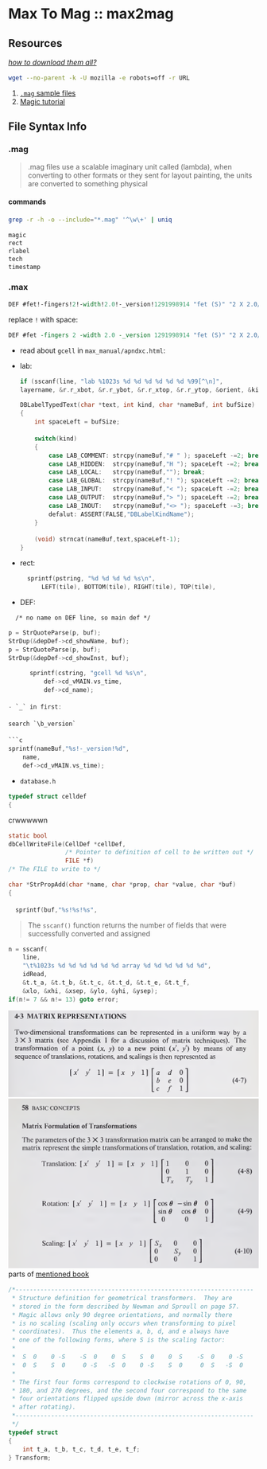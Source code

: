 # Max To Mag :: max2mag

## Resources
[_how to download them all?_](https://www.tupp.me/2014/06/how-to-crawl-website-with-linux-wget.html)

```bash
wget --no-parent -k -U mozilla -e robots=off -r URL
```

1. [`.mag` sample files](http://www.ece.sunysb.edu/~psun/ese355/scmoscell/index.htm) 
2. [Magic tutorial](http://opencircuitdesign.com/magic/tutorials/)

## File Syntax Info
### .mag
> .mag files use a scalable imaginary unit called (lambda), 
when converting to other formats or they sent for layout painting, 
the units are converted to something physical

#### commands
```bash
grep -r -h -o --include="*.mag" '^\w\+' | uniq  
```
```
magic
rect
rlabel
tech
timestamp
```

### .max
```tcl
DEF #fet!-fingers!2!-width!2.0!-_version!1291998914 "fet (S)" "2 X 2.0/0.18"
```

replace `!` with space:
```tcl
DEF #fet -fingers 2 -width 2.0 -_version 1291998914 "fet (S)" "2 X 2.0/0.18"
```

- read about `gcell` in `max_manual/apndxc.html`:


- lab: 
    ```c
    if (sscanf(line, "lab %1023s %d %d %d %d %d %d %99[^\n]",
    layername, &r.r_xbot, &r.r_ybot, &r.r_xtop, &r.r_ytop, &orient, &kind, text) != 8)
	```

    ```c
    DBLabelTypedText(char *text, int kind, char *nameBuf, int bufSize)
    {
        int spaceLeft = bufSize;

        switch(kind)
        {
            case LAB_COMMENT: strcpy(nameBuf,"# " ); spaceLeft -=2; break;
            case LAB_HIDDEN:  strcpy(nameBuf,"H "); spaceLeft -=2; break;
            case LAB_LOCAL:   strcpy(nameBuf,""); break;
            case LAB_GLOBAL:  strcpy(nameBuf,"! "); spaceLeft -=2; break;
            case LAB_INPUT:   strcpy(nameBuf,"< "); spaceLeft -=2; break;
            case LAB_OUTPUT:  strcpy(nameBuf,"> "); spaceLeft -=2; break;
            case LAB_INOUT:   strcpy(nameBuf,"<> "); spaceLeft -=3; break;
            defalut: ASSERT(FALSE,"DBLabelKindName");
        }

        (void) strncat(nameBuf,text,spaceLeft-1);
    }
    ```

- rect:
    ```c
      sprintf(pstring, "%d %d %d %d %s\n",
	      LEFT(tile), BOTTOM(tile), RIGHT(tile), TOP(tile),
    ```

- DEF:
```
  /* no name on DEF line, so main def */
```

```c
p = StrQuoteParse(p, buf);
StrDup(&depDef->cd_showName, buf);
p = StrQuoteParse(p, buf);
StrDup(&depDef->cd_showInst, buf);
```

```c
      sprintf(cstring, "gcell %d %s\n",     
	      def->cd_vMAIN.vs_time,
	      def->cd_name);

- `_` in first:

search `\b_version`

```c
sprintf(nameBuf,"%s!-_version!%d",
    name,
    def->cd_vMAIN.vs_time);
```

- `database.h`
```c 
typedef struct celldef
{
```


crwwwwwn
```c
static bool
dbCellWriteFile(CellDef *cellDef,
                /* Pointer to definition of cell to be written out */
                FILE *f)
/* The FILE to write to */
```

```c
char *StrPropAdd(char *name, char *prop, char *value, char *buf)
{

  sprintf(buf,"%s!%s!%s",
```

> The `sscanf()` function returns the number of fields that were successfully converted and assigned

```c
n = sscanf(
    line,
    "\t%1023s %d %d %d %d %d %d array %d %d %d %d %d %d",
    idRead,
    &t.t_a, &t.t_b, &t.t_c, &t.t_d, &t.t_e, &t.t_f,
    &xlo, &xhi, &xsep, &ylo, &yhi, &ysep);
if(n!= 7 && n!= 13) goto error;

```

 
![page 57](./docs/transform3x3-1.png)
![page 58](./docs/transform3x3-2.png)
parts of [mentioned book](https://arato.inf.unideb.hu/fazekas.gabor/oktatas/multimedia/BOOKS/newman_sproul_princ_comp_graph.pdf
)

```c
/*-------------------------------------------------------------------
 * Structure definition for geometrical transformers.  They are
 * stored in the form described by Newman and Sproull on page 57.
 * Magic allows only 90 degree orientations, and normally there
 * is no scaling (scaling only occurs when transforming to pixel
 * coordinates).  Thus the elements a, b, d, and e always have
 * one of the following forms, where S is the scaling factor:
 *
 *  S  0    0 -S    -S  0    0  S    S  0    0  S    -S  0    0 -S
 *  0  S    S  0     0 -S   -S  0    0 -S    S  0     0  S   -S  0
 *
 * The first four forms correspond to clockwise rotations of 0, 90,
 * 180, and 270 degrees, and the second four correspond to the same
 * four orientations flipped upside down (mirror across the x-axis
 * after rotating).
 *-------------------------------------------------------------------
 */
typedef struct
{
    int t_a, t_b, t_c, t_d, t_e, t_f;
} Transform;
```
